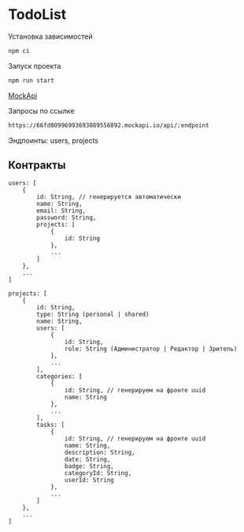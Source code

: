 # TodoList

Установка зависимостей

```sh
npm ci
```

Запуск проекта

```sh
npm run start
```

[MockApi](https://mockapi.io/projects/66fd80996993693089556893)

Запросы по ссылке

```sh
https://66fd80996993693089556892.mockapi.io/api/:endpoint
```

Эндпоинты: users, projects

## Контракты

```
users: [
    {
        id: String, // генерируется автоматически
        name: String,
        email: String,
        password: String,
        projects: [
            {
                id: String
            },
            ...
        ]
    },
    ...
]
```

```
projects: [
    {
        id: String,
        type: String (personal | shared)
        name: String,
        users: [
            {
                id: String,
                role: String (Администратор | Редактор | Зритель)
            },
            ...
        ],
        categories: [
            {
                id: String, // генерируем на фронте uuid
                name: String
            },
            ...
        ],
        tasks: [
            {
                id: String, // генерируем на фронте uuid
                name: String,
                description: String,
                date: String,
                badge: String,
                categoryId: String,
                userId: String
            },
            ...
        ]
    },
    ...
]
```


